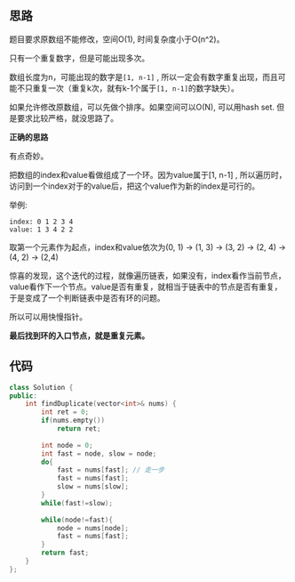 ## 思路

题目要求原数组不能修改，空间O(1), 时间复杂度小于O(n^2)。

只有一个重复数字，但是可能出现多次。

数组长度为n，可能出现的数字是`[1, n-1]` , 所以一定会有数字重复出现，而且可能不只重复一次（重复k次，就有k-1个属于`[1, n-1]`的数字缺失）。

如果允许修改原数组，可以先做个排序。如果空间可以O(N), 可以用hash set. 但是要求比较严格，就没思路了。

**正确的思路**

有点奇妙。

把数组的index和value看做组成了一个环。因为value属于[1, n-1] , 所以遍历时，访问到一个index对于的value后，把这个value作为新的index是可行的。

 举例:

```
index: 0 1 2 3 4 
value: 1 3 4 2 2
```

取第一个元素作为起点，index和value依次为(0, 1) -> (1, 3) -> (3, 2) -> (2, 4) -> (4, 2) -> (2,4)

惊喜的发现，这个迭代的过程，就像遍历链表，如果没有，index看作当前节点，value看作下一个节点。value是否有重复，就相当于链表中的节点是否有重复，于是变成了一个判断链表中是否有环的问题。

所以可以用快慢指针。

**最后找到环的入口节点，就是重复元素。**

## 代码

```c++
class Solution {
public:
    int findDuplicate(vector<int>& nums) {
        int ret = 0;
        if(nums.empty())
            return ret;
        
        int node = 0;
        int fast = node, slow = node;
        do{
            fast = nums[fast]; // 走一步
            fast = nums[fast];
            slow = nums[slow];
        }
        while(fast!=slow);
        
        while(node!=fast){
            node = nums[node];
            fast = nums[fast];
        }
        return fast;
    }
};
```

